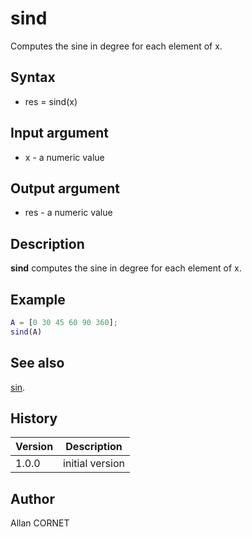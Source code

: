 

# sind

Computes the sine in degree for each element of x.

## Syntax

- res = sind(x)

## Input argument

 - x - a numeric value

## Output argument

 - res - a numeric value

## Description

<b>sind</b> computes the sine in degree for each element of x.

## Example

```matlab
A = [0 30 45 60 90 360];
sind(A)
```

## See also

[sin](sin.md).
## History

|Version|Description|
|------|------|
|1.0.0|initial version|


## Author

Allan CORNET



